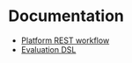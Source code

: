 # Documentation

- [Platform REST workflow](platform-rest-flow.md)
- [Evaluation DSL](evaluation-dsl.md)

